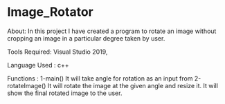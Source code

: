 # Image_Rotator

About: In this project I have created a program to rotate
       an image without cropping an image in a particular
       degree taken by user.

Tools Required: Visual Studio 2019,

Language Used : c++

Functions :
       1-main() It will take angle for rotation as an input from
       2-rotateImage() It will rotate the image at the given angle and
         resize it. It will show the final rotated image to the user.
